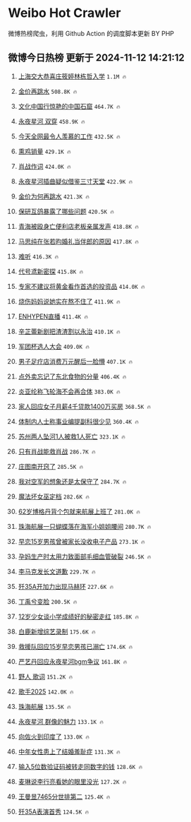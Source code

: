 # Weibo Hot Crawler 



微博热榜爬虫，利用 Github Action 的调度脚本更新 BY PHP 


## 微博今日热榜 更新于 2024-11-12 14:21:12 
1. [上海交大恭喜庄筱婷林栋哲入学](https://s.weibo.com/weibo?q=%E4%B8%8A%E6%B5%B7%E4%BA%A4%E5%A4%A7%E6%81%AD%E5%96%9C%E5%BA%84%E7%AD%B1%E5%A9%B7%E6%9E%97%E6%A0%8B%E5%93%B2%E5%85%A5%E5%AD%A6&t=31&band_rank=1&Refer=top) `1.1M 🔥` 

1. [金价再跳水](https://s.weibo.com/weibo?q=%23%E9%87%91%E4%BB%B7%E5%86%8D%E8%B7%B3%E6%B0%B4%23&t=31&band_rank=2&Refer=top) `508.8K 🔥` 

1. [文化中国行惊艳的中国石窟](https://s.weibo.com/weibo?q=%23%E6%96%87%E5%8C%96%E4%B8%AD%E5%9B%BD%E8%A1%8C%E6%83%8A%E8%89%B3%E7%9A%84%E4%B8%AD%E5%9B%BD%E7%9F%B3%E7%AA%9F%23&t=31&band_rank=3&Refer=top) `464.7K 🔥` 

1. [永夜星河 双穿](https://s.weibo.com/weibo?q=%E6%B0%B8%E5%A4%9C%E6%98%9F%E6%B2%B3%20%E5%8F%8C%E7%A9%BF&t=31&band_rank=4&Refer=top) `458.9K 🔥` 

1. [今天全网最令人羡慕的工作](https://s.weibo.com/weibo?q=%23%E4%BB%8A%E5%A4%A9%E5%85%A8%E7%BD%91%E6%9C%80%E4%BB%A4%E4%BA%BA%E7%BE%A1%E6%85%95%E7%9A%84%E5%B7%A5%E4%BD%9C%23&t=31&band_rank=5&Refer=top) `432.5K 🔥` 

1. [熏鸡销量](https://s.weibo.com/weibo?q=%E7%86%8F%E9%B8%A1%E9%94%80%E9%87%8F&t=31&band_rank=6&Refer=top) `429.1K 🔥` 

1. [肖战作词](https://s.weibo.com/weibo?q=%23%E8%82%96%E6%88%98%E4%BD%9C%E8%AF%8D%23&t=31&band_rank=7&Refer=top) `424.0K 🔥` 

1. [永夜星河插曲疑似借鉴三寸天堂](https://s.weibo.com/weibo?q=%23%E6%B0%B8%E5%A4%9C%E6%98%9F%E6%B2%B3%E6%8F%92%E6%9B%B2%E7%96%91%E4%BC%BC%E5%80%9F%E9%89%B4%E4%B8%89%E5%AF%B8%E5%A4%A9%E5%A0%82%23&t=31&band_rank=8&Refer=top) `422.9K 🔥` 

1. [金价为何再跳水](https://s.weibo.com/weibo?q=%23%E9%87%91%E4%BB%B7%E4%B8%BA%E4%BD%95%E5%86%8D%E8%B7%B3%E6%B0%B4%23&t=31&band_rank=9&Refer=top) `421.3K 🔥` 

1. [保研互鸽暴露了哪些问题](https://s.weibo.com/weibo?q=%23%E4%BF%9D%E7%A0%94%E4%BA%92%E9%B8%BD%E6%9A%B4%E9%9C%B2%E4%BA%86%E5%93%AA%E4%BA%9B%E9%97%AE%E9%A2%98%23&t=31&band_rank=10&Refer=top) `420.5K 🔥` 

1. [青海被殴身亡便利店老板亲属发声](https://s.weibo.com/weibo?q=%23%E9%9D%92%E6%B5%B7%E8%A2%AB%E6%AE%B4%E8%BA%AB%E4%BA%A1%E4%BE%BF%E5%88%A9%E5%BA%97%E8%80%81%E6%9D%BF%E4%BA%B2%E5%B1%9E%E5%8F%91%E5%A3%B0%23&t=31&band_rank=11&Refer=top) `418.8K 🔥` 

1. [马思纯在张若昀婚礼当伴郎的原因](https://s.weibo.com/weibo?q=%E9%A9%AC%E6%80%9D%E7%BA%AF%E5%9C%A8%E5%BC%A0%E8%8B%A5%E6%98%80%E5%A9%9A%E7%A4%BC%E5%BD%93%E4%BC%B4%E9%83%8E%E7%9A%84%E5%8E%9F%E5%9B%A0&t=31&band_rank=12&Refer=top) `417.8K 🔥` 

1. [难听](https://s.weibo.com/weibo?q=%E9%9A%BE%E5%90%AC&t=31&band_rank=13&Refer=top) `416.3K 🔥` 

1. [代号鸢新密探](https://s.weibo.com/weibo?q=%23%E4%BB%A3%E5%8F%B7%E9%B8%A2%E6%96%B0%E5%AF%86%E6%8E%A2%23&t=31&band_rank=14&Refer=top) `415.8K 🔥` 

1. [专家不建议将黄金看作首选的投资品](https://s.weibo.com/weibo?q=%23%E4%B8%93%E5%AE%B6%E4%B8%8D%E5%BB%BA%E8%AE%AE%E5%B0%86%E9%BB%84%E9%87%91%E7%9C%8B%E4%BD%9C%E9%A6%96%E9%80%89%E7%9A%84%E6%8A%95%E8%B5%84%E5%93%81%23&t=31&band_rank=15&Refer=top) `414.0K 🔥` 

1. [烧伤妈妈说她实在熬不住了](https://s.weibo.com/weibo?q=%23%E7%83%A7%E4%BC%A4%E5%A6%88%E5%A6%88%E8%AF%B4%E5%A5%B9%E5%AE%9E%E5%9C%A8%E7%86%AC%E4%B8%8D%E4%BD%8F%E4%BA%86%23&t=31&band_rank=16&Refer=top) `411.9K 🔥` 

1. [ENHYPEN直播](https://s.weibo.com/weibo?q=ENHYPEN%E7%9B%B4%E6%92%AD&t=31&band_rank=17&Refer=top) `411.4K 🔥` 

1. [辛芷蕾新剧把渣渣割以永治](https://s.weibo.com/weibo?q=%E8%BE%9B%E8%8A%B7%E8%95%BE%E6%96%B0%E5%89%A7%E6%8A%8A%E6%B8%A3%E6%B8%A3%E5%89%B2%E4%BB%A5%E6%B0%B8%E6%B2%BB&t=31&band_rank=18&Refer=top) `410.1K 🔥` 

1. [军团杯选人大会](https://s.weibo.com/weibo?q=%23%E5%86%9B%E5%9B%A2%E6%9D%AF%E9%80%89%E4%BA%BA%E5%A4%A7%E4%BC%9A%23&t=31&band_rank=19&Refer=top) `409.0K 🔥` 

1. [男子足疗店消费万元醒后一脸懵](https://s.weibo.com/weibo?q=%23%E7%94%B7%E5%AD%90%E8%B6%B3%E7%96%97%E5%BA%97%E6%B6%88%E8%B4%B9%E4%B8%87%E5%85%83%E9%86%92%E5%90%8E%E4%B8%80%E8%84%B8%E6%87%B5%23&t=31&band_rank=20&Refer=top) `407.1K 🔥` 

1. [点外卖忘记了东北食物的分量](https://s.weibo.com/weibo?q=%E7%82%B9%E5%A4%96%E5%8D%96%E5%BF%98%E8%AE%B0%E4%BA%86%E4%B8%9C%E5%8C%97%E9%A3%9F%E7%89%A9%E7%9A%84%E5%88%86%E9%87%8F&t=31&band_rank=21&Refer=top) `406.4K 🔥` 

1. [炎亚纶称飞轮海不会再合体](https://s.weibo.com/weibo?q=%23%E7%82%8E%E4%BA%9A%E7%BA%B6%E7%A7%B0%E9%A3%9E%E8%BD%AE%E6%B5%B7%E4%B8%8D%E4%BC%9A%E5%86%8D%E5%90%88%E4%BD%93%23&t=31&band_rank=22&Refer=top) `383.0K 🔥` 

1. [家人回应女子月薪4千贷款1400万买房](https://s.weibo.com/weibo?q=%23%E5%AE%B6%E4%BA%BA%E5%9B%9E%E5%BA%94%E5%A5%B3%E5%AD%90%E6%9C%88%E8%96%AA4%E5%8D%83%E8%B4%B7%E6%AC%BE1400%E4%B8%87%E4%B9%B0%E6%88%BF%23&t=31&band_rank=23&Refer=top) `368.5K 🔥` 

1. [体制内人士称事业编提副科很少见](https://s.weibo.com/weibo?q=%23%E4%BD%93%E5%88%B6%E5%86%85%E4%BA%BA%E5%A3%AB%E7%A7%B0%E4%BA%8B%E4%B8%9A%E7%BC%96%E6%8F%90%E5%89%AF%E7%A7%91%E5%BE%88%E5%B0%91%E8%A7%81%23&t=31&band_rank=24&Refer=top) `360.4K 🔥` 

1. [苏州两人坠河1人被救1人死亡](https://s.weibo.com/weibo?q=%23%E8%8B%8F%E5%B7%9E%E4%B8%A4%E4%BA%BA%E5%9D%A0%E6%B2%B31%E4%BA%BA%E8%A2%AB%E6%95%911%E4%BA%BA%E6%AD%BB%E4%BA%A1%23&t=31&band_rank=25&Refer=top) `323.1K 🔥` 

1. [只有肖战能救肖战](https://s.weibo.com/weibo?q=%23%E5%8F%AA%E6%9C%89%E8%82%96%E6%88%98%E8%83%BD%E6%95%91%E8%82%96%E6%88%98%23&t=31&band_rank=26&Refer=top) `286.7K 🔥` 

1. [庄图南开窍了](https://s.weibo.com/weibo?q=%E5%BA%84%E5%9B%BE%E5%8D%97%E5%BC%80%E7%AA%8D%E4%BA%86&t=31&band_rank=27&Refer=top) `285.5K 🔥` 

1. [我对空军的想象还是太保守了](https://s.weibo.com/weibo?q=%23%E6%88%91%E5%AF%B9%E7%A9%BA%E5%86%9B%E7%9A%84%E6%83%B3%E8%B1%A1%E8%BF%98%E6%98%AF%E5%A4%AA%E4%BF%9D%E5%AE%88%E4%BA%86%23&t=31&band_rank=28&Refer=top) `284.7K 🔥` 

1. [魔法坏女巫定档](https://s.weibo.com/weibo?q=%23%E9%AD%94%E6%B3%95%E5%9D%8F%E5%A5%B3%E5%B7%AB%E5%AE%9A%E6%A1%A3%23&t=31&band_rank=29&Refer=top) `282.6K 🔥` 

1. [62岁博格丹背个包就来航展上班了](https://s.weibo.com/weibo?q=%2362%E5%B2%81%E5%8D%9A%E6%A0%BC%E4%B8%B9%E8%83%8C%E4%B8%AA%E5%8C%85%E5%B0%B1%E6%9D%A5%E8%88%AA%E5%B1%95%E4%B8%8A%E7%8F%AD%E4%BA%86%23&t=31&band_rank=30&Refer=top) `281.0K 🔥` 

1. [珠海航展一只蝴蝶落在海军小姐姐腰间](https://s.weibo.com/weibo?q=%23%E7%8F%A0%E6%B5%B7%E8%88%AA%E5%B1%95%E4%B8%80%E5%8F%AA%E8%9D%B4%E8%9D%B6%E8%90%BD%E5%9C%A8%E6%B5%B7%E5%86%9B%E5%B0%8F%E5%A7%90%E5%A7%90%E8%85%B0%E9%97%B4%23&t=31&band_rank=31&Refer=top) `280.7K 🔥` 

1. [早恋15岁男孩曾被家长没收电子产品](https://s.weibo.com/weibo?q=%23%E6%97%A9%E6%81%8B15%E5%B2%81%E7%94%B7%E5%AD%A9%E6%9B%BE%E8%A2%AB%E5%AE%B6%E9%95%BF%E6%B2%A1%E6%94%B6%E7%94%B5%E5%AD%90%E4%BA%A7%E5%93%81%23&t=31&band_rank=32&Refer=top) `273.1K 🔥` 

1. [孕妈生产时太用力致面部毛细血管破裂](https://s.weibo.com/weibo?q=%23%E5%AD%95%E5%A6%88%E7%94%9F%E4%BA%A7%E6%97%B6%E5%A4%AA%E7%94%A8%E5%8A%9B%E8%87%B4%E9%9D%A2%E9%83%A8%E6%AF%9B%E7%BB%86%E8%A1%80%E7%AE%A1%E7%A0%B4%E8%A3%82%23&t=31&band_rank=33&Refer=top) `246.5K 🔥` 

1. [李马克发长文道歉](https://s.weibo.com/weibo?q=%23%E6%9D%8E%E9%A9%AC%E5%85%8B%E5%8F%91%E9%95%BF%E6%96%87%E9%81%93%E6%AD%89%23&t=31&band_rank=34&Refer=top) `229.7K 🔥` 

1. [歼35A开加力出现马赫环](https://s.weibo.com/weibo?q=%23%E6%AD%BC35A%E5%BC%80%E5%8A%A0%E5%8A%9B%E5%87%BA%E7%8E%B0%E9%A9%AC%E8%B5%AB%E7%8E%AF%23&t=31&band_rank=35&Refer=top) `227.6K 🔥` 

1. [丁禹兮变脸](https://s.weibo.com/weibo?q=%23%E4%B8%81%E7%A6%B9%E5%85%AE%E5%8F%98%E8%84%B8%23&t=31&band_rank=36&Refer=top) `200.5K 🔥` 

1. [12岁少女谈小学成绩好的秘密走红](https://s.weibo.com/weibo?q=%2312%E5%B2%81%E5%B0%91%E5%A5%B3%E8%B0%88%E5%B0%8F%E5%AD%A6%E6%88%90%E7%BB%A9%E5%A5%BD%E7%9A%84%E7%A7%98%E5%AF%86%E8%B5%B0%E7%BA%A2%23&t=31&band_rank=37&Refer=top) `185.8K 🔥` 

1. [白鹿新增综艺录制](https://s.weibo.com/weibo?q=%23%E7%99%BD%E9%B9%BF%E6%96%B0%E5%A2%9E%E7%BB%BC%E8%89%BA%E5%BD%95%E5%88%B6%23&t=31&band_rank=38&Refer=top) `175.6K 🔥` 

1. [救援队回应15岁早恋男孩已溺亡](https://s.weibo.com/weibo?q=%23%E6%95%91%E6%8F%B4%E9%98%9F%E5%9B%9E%E5%BA%9415%E5%B2%81%E6%97%A9%E6%81%8B%E7%94%B7%E5%AD%A9%E5%B7%B2%E6%BA%BA%E4%BA%A1%23&t=31&band_rank=39&Refer=top) `174.6K 🔥` 

1. [严艺丹回应永夜星河bgm争议](https://s.weibo.com/weibo?q=%23%E4%B8%A5%E8%89%BA%E4%B8%B9%E5%9B%9E%E5%BA%94%E6%B0%B8%E5%A4%9C%E6%98%9F%E6%B2%B3bgm%E4%BA%89%E8%AE%AE%23&t=31&band_rank=40&Refer=top) `161.8K 🔥` 

1. [野人 歌词](https://s.weibo.com/weibo?q=%E9%87%8E%E4%BA%BA%20%E6%AD%8C%E8%AF%8D&t=31&band_rank=41&Refer=top) `151.2K 🔥` 

1. [歌手2025](https://s.weibo.com/weibo?q=%E6%AD%8C%E6%89%8B2025&t=31&band_rank=42&Refer=top) `142.0K 🔥` 

1. [珠海航展](https://s.weibo.com/weibo?q=%23%E7%8F%A0%E6%B5%B7%E8%88%AA%E5%B1%95%23&t=31&band_rank=43&Refer=top) `135.5K 🔥` 

1. [永夜星河 群像的魅力](https://s.weibo.com/weibo?q=%E6%B0%B8%E5%A4%9C%E6%98%9F%E6%B2%B3%20%E7%BE%A4%E5%83%8F%E7%9A%84%E9%AD%85%E5%8A%9B&t=31&band_rank=44&Refer=top) `133.1K 🔥` 

1. [向佐火到印度了](https://s.weibo.com/weibo?q=%E5%90%91%E4%BD%90%E7%81%AB%E5%88%B0%E5%8D%B0%E5%BA%A6%E4%BA%86&t=31&band_rank=45&Refer=top) `133.0K 🔥` 

1. [中年女性患上了结婚羞耻症](https://s.weibo.com/weibo?q=%23%E4%B8%AD%E5%B9%B4%E5%A5%B3%E6%80%A7%E6%82%A3%E4%B8%8A%E4%BA%86%E7%BB%93%E5%A9%9A%E7%BE%9E%E8%80%BB%E7%97%87%23&t=31&band_rank=46&Refer=top) `131.3K 🔥` 

1. [输入5位数验证码被转走同数字的钱](https://s.weibo.com/weibo?q=%23%E8%BE%93%E5%85%A55%E4%BD%8D%E6%95%B0%E9%AA%8C%E8%AF%81%E7%A0%81%E8%A2%AB%E8%BD%AC%E8%B5%B0%E5%90%8C%E6%95%B0%E5%AD%97%E7%9A%84%E9%92%B1%23&t=31&band_rank=47&Refer=top) `128.6K 🔥` 

1. [麦琳说李行亮看她的眼里没光](https://s.weibo.com/weibo?q=%23%E9%BA%A6%E7%90%B3%E8%AF%B4%E6%9D%8E%E8%A1%8C%E4%BA%AE%E7%9C%8B%E5%A5%B9%E7%9A%84%E7%9C%BC%E9%87%8C%E6%B2%A1%E5%85%89%23&t=31&band_rank=48&Refer=top) `127.2K 🔥` 

1. [王曼昱7465分世排第二](https://s.weibo.com/weibo?q=%23%E7%8E%8B%E6%9B%BC%E6%98%B17465%E5%88%86%E4%B8%96%E6%8E%92%E7%AC%AC%E4%BA%8C%23&t=31&band_rank=49&Refer=top) `125.4K 🔥` 

1. [歼35A表演首秀](https://s.weibo.com/weibo?q=%23%E6%AD%BC35A%E8%A1%A8%E6%BC%94%E9%A6%96%E7%A7%80%23&t=31&band_rank=50&Refer=top) `124.5K 🔥` 

